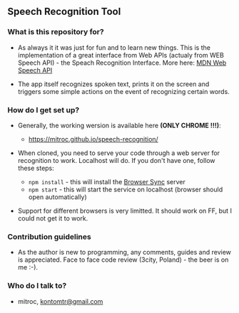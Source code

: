 ## Speech Recognition Tool

### What is this repository for? ###
* As always it it was just for fun and to learn new things. This is the implementation of a great interface from Web APIs (actualy from WEB Speech API) - the Speach Recognition Interface. More here: [MDN Web Speech API](https://developer.mozilla.org/en-US/docs/Web/API/Web_Speech_API)

* The app itself recognizes spoken text, prints it on the screen and triggers some simple actions on the event of recognizing certain words. 

### How do I get set up? ###
* Generally, the working wersion is available here **(ONLY CHROME !!!)**:
    * https://mitroc.github.io/speech-recognition/

* When cloned, you need to serve your code through a web server for recognition to work. Localhost will do. If you don't have one, follow these steps:
    * `npm install` - this will install the [Browser Sync](https://browsersync.io) server
    * `npm start` - this will start the service on localhost (browser should open automatically)
* Support for different browsers is very limitted. It should work on FF, but I could not get it to work.

### Contribution guidelines ###
* As the author is new to programming, any comments, guides and review is appreciated. Face to face code review (3city, Poland) - the beer is on me :-). 

### Who do I talk to? ###
* mitroc, kontomtr@gmail.com